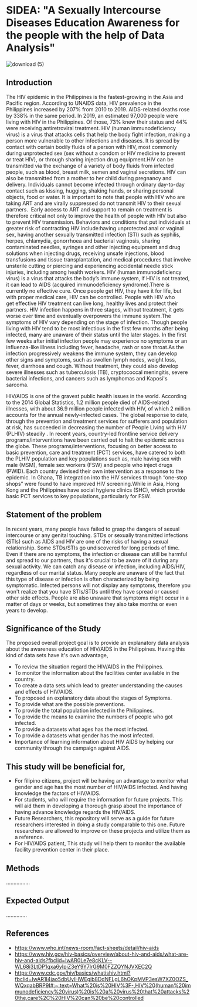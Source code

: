 # SIDEA: "A Sexually Intercourse Diseases Education Awareness for the people with the help of Data Analysis"
![download (5)](https://user-images.githubusercontent.com/102384528/161744448-2a85ec59-29de-4b01-b355-d14a9ed31b32.png)
## Introduction
The HIV epidemic in the Philippines is the fastest-growing in the Asia and Pacific region. According to UNAIDS data, HIV prevalence in the Philippines increased by 207% from 2010 to 2019. AIDS-related deaths rose by 338% in the same period. In 2019, an estimated 97,000 people were living with HIV in the Philippines. Of those, 73% knew their status and 44% were receiving antiretroviral treatment. HIV (human immunodeficiency virus) is a virus that attacks cells that help the body fight infection, making a person more vulnerable to other infections and diseases. It is spread by contact with certain bodily fluids of a person with HIV, most commonly during unprotected sex (sex without a condom or HIV medicine to prevent or treat HIV), or through sharing injection drug equipment.HIV can be transmitted via the exchange of a variety of body fluids from infected people, such as blood, breast milk, semen and vaginal secretions. HIV can also be transmitted from a mother to her child during pregnancy and delivery. Individuals cannot become infected through ordinary day-to-day contact such as kissing, hugging, shaking hands, or sharing personal objects, food or water. It is important to note that people with HIV who are taking ART and are virally suppressed do not transmit HIV to their sexual partners.  Early access to ART and support to remain on treatment is therefore critical not only to improve the health of people with HIV but also to prevent HIV transmission.  Behaviors and conditions that put individuals at greater risk of contracting HIV include:having unprotected anal or vaginal sex, having another sexually transmitted infection (STI) such as syphilis, herpes, chlamydia, gonorrhoea and bacterial vaginosis, sharing contaminated needles, syringes and other injecting equipment and drug solutions when injecting drugs, receiving unsafe injections, blood transfusions and tissue transplantation, and medical procedures that involve unsterile cutting or piercing and
experiencing accidental needle stick injuries, including among health workers. HIV (human immunodeficiency virus) is a virus that attacks the body’s immune system, if HIV is not treated, it can lead to AIDS (acquired immunodeficiency syndrome).There is currently no effective cure. Once people get HIV, they have it for life, but with proper medical care, HIV can be controlled. People with HIV who get effective HIV treatment can live long, healthy lives and protect their partners. HIV infection happens in three stages, without treatment, it gets worse over time and eventually overpowers the immune system.The symptoms of HIV vary depending on the stage of infection. Though people living with HIV tend to be most infectious in the first few months after being infected, many are unaware of their status until the later stages. In the first few weeks after initial infection people may experience no symptoms or an influenza-like illness including fever, headache, rash or sore throat.As the infection progressively weakens the immune system, they can develop other signs and symptoms, such as swollen lymph nodes, weight loss, fever, diarrhoea and cough. Without treatment, they could also develop severe illnesses such as tuberculosis (TB), cryptococcal meningitis, severe bacterial infections, and cancers such as lymphomas and Kaposi's sarcoma.

HIV/AIDS is one of the gravest public health issues in the world. According to the 2014 Global Statistics, 1.2 million people died of AIDS-related illnesses, with about 36.9 million people infected with HIV, of which 2 million accounts for the annual newly-infected cases. The global response to date, through the prevention and treatment services for sufferers and population at risk, has succeeded in decreasing the number of People Living with HIV (PLHIV) steadily . In recent years, country-led frontline service delivery programs/interventions have been carried out to halt the epidemic across the globe. These programs/interventions, focusing on better access to basic prevention, care and treatment (PCT) services, have catered to both the PLHIV population and key populations such as, male having sex with male (MSM), female sex workers (FSW) and people who inject drugs (PWID). Each country devised their own intervention as a response to the epidemic. In Ghana, TB integration into the HIV services through “one-stop shops” were found to have improved HIV screening.While in Asia, Hong Kong and the Philippines have social hygiene clinics (SHC), which provide basic PCT services to key populations, particularly for FSW.

## Statement of the problem
In recent years, many people have failed to grasp the dangers of sexual intercourse or any genital touching. STDs or sexually transmitted infections (STIs) such as AIDS and HIV are one of the risks of having a sexual relationship. Some STDs/STIs go undiscovered for long periods of time. Even if there are no symptoms, the infection or disease can still be harmful and spread to our partners, thus it's crucial to be aware of it during any sexual activity. We can catch any disease or infection, including AIDS/HIV, regardless of our marital status. Many people are unaware of the fact that this type of disease or infection is often characterized by being symptomatic. Infected persons will not display any symptoms, therefore you won't realize that you have STIs/STDs until they have spread or caused other side effects. People are also unaware that symptoms might occur in a matter of days or weeks, but sometimes they also take months or even years to develop.
## Significance of the Study
The proposed overall project goal is to provide an explanatory data analysis about the awareness education of HIV/AIDS in the Philippines.  Having this kind of data sets have it's own advantage,

- To review the situation regard the HIV/AIDS in the Philippines.
- To monitor the information about the  facilities center available in the country.
-  To create a data sets which lead to greater understanding the causes and effects of HIV/AIDS.
- To proposed an explanatory data about the stages of Symptoms.
- To provide what are the possible preventions.
- To provide the total population infected in the Philippines.
- To provide the means to examine the numbers of people who got infected. 
- To provide a datasets what ages has the most infected.
- To provide a datasets what gender has the most infected.
- Importance of learning information about HIV AIDS by helping our community through the campaign against AIDS.
## This study will be beneficial for,
- For filipino citizens, project will be having an advantage to monitor  what gender and age has the most number of HIV/AIDS infected. And having knowledge the factors of HIV/AIDS.
- For students, who will require the information for future projects. This will aid them in developing a thorough grasp about the importance of  having advance  knowledge regards the HIV/AIDS. 
- Future Researchers, this repository will serve as a guide for future researchers interested in doing a study comparable to this one. Future researchers are allowed to improve on these projects and utilize them as a reference.
- For HIV/AIDS patient, This study will help them to monitor the available facility prevention center in their place. 
## Methods
................
## Expected Output
..............
## References
- https://www.who.int/news-room/fact-sheets/detail/hiv-aids
- https://www.hiv.gov/hiv-basics/overview/about-hiv-and-aids/what-are-hiv-and-aids?fbclid=IwAR0Le7e8cKLV--WL68i3LtDP1qxa6yIpiZ3eY9Y7lrG9M0FZZQYNJVXEC2Q
- https://www.cdc.gov/hiv/basics/whatishiv.html?fbclid=IwAR1I4jao5dbUylHWEgjb8DdNFLgL6hOKpMVP3esW7XZ0OZS_WQxqabBRP9I#:~:text=What%20is%20HIV%3F-,HIV%20(human%20immunodeficiency%20virus)%20is%20a%20virus%20that%20attacks%20the,care%2C%20HIV%20can%20be%20controlled


